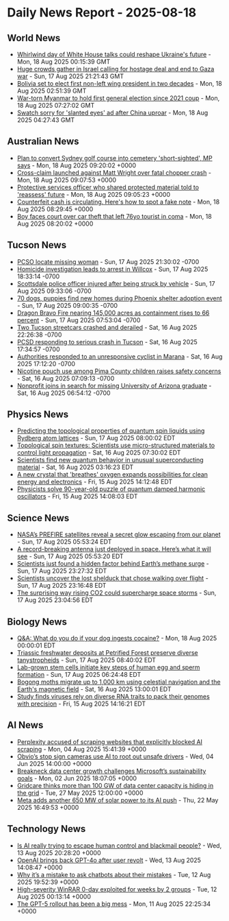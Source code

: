 # Daily News Report - 2025-08-18

## World News
- [Whirlwind day of White House talks could reshape Ukraine's future](https://www.bbc.com/news/articles/ckglxlx5vldo?at_medium=RSS&at_campaign=rss) - Mon, 18 Aug 2025 00:15:39 GMT
- [Huge crowds gather in Israel calling for hostage deal and end to Gaza war](https://www.bbc.com/news/articles/ce93y2dxlg4o?at_medium=RSS&at_campaign=rss) - Sun, 17 Aug 2025 21:21:43 GMT
- [Bolivia set to elect first non-left wing president in two decades](https://www.bbc.com/news/articles/c4gzlp85432o?at_medium=RSS&at_campaign=rss) - Mon, 18 Aug 2025 02:51:39 GMT
- [War-torn Myanmar to hold first general election since 2021 coup](https://www.bbc.com/news/articles/cvg3pp4n952o?at_medium=RSS&at_campaign=rss) - Mon, 18 Aug 2025 07:27:02 GMT
- [Swatch sorry for 'slanted eyes' ad after China uproar](https://www.bbc.com/news/articles/cn02k9ykej5o?at_medium=RSS&at_campaign=rss) - Mon, 18 Aug 2025 04:27:43 GMT

## Australian News
- [Plan to convert Sydney golf course into cemetery 'short-sighted', MP says](https://www.abc.net.au/news/2025-08-18/carnavon-golf-course-cemetery-conversion-consultation-starts/105668586) - Mon, 18 Aug 2025 09:20:02 +0000
- [Cross-claim launched against Matt Wright over fatal chopper crash](https://www.abc.net.au/news/2025-08-18/casa-danielle-wilson-matt-wright-helicopter-lawsuit-cross-claim/105667940) - Mon, 18 Aug 2025 09:07:53 +0000
- [Protective services officer who shared protected material told to 'reassess' future](https://www.abc.net.au/news/2025-08-18/act-former-protective-service-officer-reveal-private-information/105669058) - Mon, 18 Aug 2025 09:05:23 +0000
- [Counterfeit cash is circulating. Here's how to spot a fake note](https://www.abc.net.au/news/2025-08-18/act-how-to-spot-counterfeit-money-circulating-after-police-warn/105667076) - Mon, 18 Aug 2025 08:29:45 +0000
- [Boy faces court over car theft that left 76yo tourist in coma](https://www.abc.net.au/news/2025-08-18/boy-charged-halls-creek-kimberley-car-theft-tourist-caravan/105667440) - Mon, 18 Aug 2025 08:20:02 +0000

## Tucson News
- [PCSO locate missing woman](https://www.kold.com/2025/08/17/pcso-searching-missing-woman/) - Sun, 17 Aug 2025 21:30:02 -0700
- [Homicide investigation leads to arrest in Willcox](https://www.kold.com/2025/08/17/investigation-ongoing-after-body-found-park-willcox/) - Sun, 17 Aug 2025 18:33:14 -0700
- [Scottsdale police officer injured after being struck by vehicle](https://www.kold.com/2025/08/17/scottsdale-police-officer-injured-after-being-struck-by-vehicle/) - Sun, 17 Aug 2025 09:33:06 -0700
- [70 dogs, puppies find new homes during Phoenix shelter adoption event](https://www.kold.com/2025/08/15/phoenix-shelter-capacity-offering-0-adoptions-dogs-puppies/) - Sun, 17 Aug 2025 09:00:35 -0700
- [Dragon Bravo Fire nearing 145,000 acres as containment rises to 66 percent](https://www.kold.com/2025/08/06/dragon-bravo-fire-becomes-7th-largest-wildfire-arizona-history-burns-over-130k-acres/) - Sun, 17 Aug 2025 07:53:04 -0700
- [Two Tucson streetcars crashed and derailed](https://www.kold.com/2025/08/17/two-tucson-streetcars-crashed-derailed/) - Sat, 16 Aug 2025 22:26:38 -0700
- [PCSD responding to serious crash in Tucson](https://www.kold.com/2025/08/17/pcsd-responding-serious-crash-tucson/) - Sat, 16 Aug 2025 17:34:57 -0700
- [Authorities responded to an unresponsive cyclist in Marana](https://www.kold.com/2025/08/16/bicycle-crash-shuts-down-part-road-marana/) - Sat, 16 Aug 2025 17:12:20 -0700
- [Nicotine pouch use among Pima County  children raises safety concerns](https://www.kold.com/2025/08/16/nicotine-pouch-use-among-pima-county-children-raises-safety-concerns/) - Sat, 16 Aug 2025 07:09:13 -0700
- [Nonprofit joins in search for missing University of Arizona graduate](https://www.kold.com/2025/08/16/nonprofit-joins-search-missing-university-arizona-graduate/) - Sat, 16 Aug 2025 06:54:12 -0700

## Physics News
- [Predicting the topological properties of quantum spin liquids using Rydberg atom lattices](https://phys.org/news/2025-08-topological-properties-quantum-liquids-rydberg.html) - Sun, 17 Aug 2025 08:00:02 EDT
- [Topological spin textures: Scientists use micro-structured materials to control light propagation](https://phys.org/news/2025-08-topological-textures-scientists-micro-materials.html) - Sat, 16 Aug 2025 07:30:02 EDT
- [Scientists find new quantum behavior in unusual superconducting material](https://phys.org/news/2025-08-scientists-quantum-behavior-unusual-superconducting.html) - Sat, 16 Aug 2025 03:16:23 EDT
- [A new crystal that 'breathes' oxygen expands possibilities for clean energy and electronics](https://phys.org/news/2025-08-crystal-oxygen-possibilities-energy-electronics.html) - Fri, 15 Aug 2025 14:12:48 EDT
- [Physicists solve 90-year-old puzzle of quantum damped harmonic oscillators](https://phys.org/news/2025-08-physicists-year-puzzle-quantum-damped.html) - Fri, 15 Aug 2025 14:08:03 EDT

## Science News
- [NASA’s PREFIRE satellites reveal a secret glow escaping from our planet](https://www.sciencedaily.com/releases/2025/08/250817055324.htm) - Sun, 17 Aug 2025 05:53:24 EDT
- [A record-breaking antenna just deployed in space. Here’s what it will see](https://www.sciencedaily.com/releases/2025/08/250817055320.htm) - Sun, 17 Aug 2025 05:53:20 EDT
- [Scientists just found a hidden factor behind Earth’s methane surge](https://www.sciencedaily.com/releases/2025/08/250816113528.htm) - Sun, 17 Aug 2025 23:27:32 EDT
- [Scientists uncover the lost shelduck that chose walking over flight](https://www.sciencedaily.com/releases/2025/08/250816113526.htm) - Sun, 17 Aug 2025 23:16:48 EDT
- [The surprising way rising CO2 could supercharge space storms](https://www.sciencedaily.com/releases/2025/08/250816113525.htm) - Sun, 17 Aug 2025 23:04:56 EDT

## Biology News
- [Q&A: What do you do if your dog ingests cocaine?](https://phys.org/news/2025-08-qa-dog-ingests-cocaine.html) - Mon, 18 Aug 2025 00:00:01 EDT
- [Triassic freshwater deposits at Petrified Forest preserve diverse tanystropheids](https://phys.org/news/2025-08-triassic-freshwater-deposits-petrified-forest.html) - Sun, 17 Aug 2025 08:40:02 EDT
- [Lab-grown stem cells initiate key steps of human egg and sperm formation](https://phys.org/news/2025-08-lab-grown-stem-cells-key.html) - Sun, 17 Aug 2025 06:24:48 EDT
- [Bogong moths migrate up to 1,000 km using celestial navigation and the Earth's magnetic field](https://phys.org/news/2025-08-bogong-moths-migrate-km-celestial.html) - Sat, 16 Aug 2025 13:00:01 EDT
- [Study finds viruses rely on diverse RNA traits to pack their genomes with precision](https://phys.org/news/2025-08-viruses-diverse-rna-traits-genomes.html) - Fri, 15 Aug 2025 14:16:21 EDT

## AI News
- [Perplexity accused of scraping websites that explicitly blocked AI scraping](https://techcrunch.com/2025/08/04/perplexity-accused-of-scraping-websites-that-explicitly-blocked-ai-scraping/) - Mon, 04 Aug 2025 15:41:39 +0000
- [Obvio’s stop sign cameras use AI to root out unsafe drivers](https://techcrunch.com/2025/06/04/obvios-stop-sign-cameras-use-ai-to-root-out-unsafe-drivers/) - Wed, 04 Jun 2025 14:00:00 +0000
- [Breakneck data center growth challenges Microsoft’s sustainability goals](https://techcrunch.com/2025/06/02/breakneck-data-center-growth-challenges-microsofts-sustainability-goals/) - Mon, 02 Jun 2025 18:07:05 +0000
- [Gridcare thinks more than 100 GW of data center capacity is hiding in the grid](https://techcrunch.com/2025/05/27/gridcare-thinks-more-than-100-gw-of-data-center-capacity-is-hiding-in-the-grid/) - Tue, 27 May 2025 12:00:00 +0000
- [Meta adds another 650 MW of solar power to its AI push](https://techcrunch.com/2025/05/22/meta-adds-another-650-mw-of-solar-power-to-its-ai-push/) - Thu, 22 May 2025 16:49:53 +0000

## Technology News
- [Is AI really trying to escape human control and blackmail people?](https://arstechnica.com/information-technology/2025/08/is-ai-really-trying-to-escape-human-control-and-blackmail-people/) - Wed, 13 Aug 2025 20:28:20 +0000
- [OpenAI brings back GPT-4o after user revolt](https://arstechnica.com/information-technology/2025/08/openai-brings-back-gpt-4o-after-user-revolt/) - Wed, 13 Aug 2025 14:08:47 +0000
- [Why it’s a mistake to ask chatbots about their mistakes](https://arstechnica.com/ai/2025/08/why-its-a-mistake-to-ask-chatbots-about-their-mistakes/) - Tue, 12 Aug 2025 19:52:39 +0000
- [High-severity WinRAR 0-day exploited for weeks by 2 groups](https://arstechnica.com/security/2025/08/high-severity-winrar-0-day-exploited-for-weeks-by-2-groups/) - Tue, 12 Aug 2025 00:13:14 +0000
- [The GPT-5 rollout has been a big mess](https://arstechnica.com/information-technology/2025/08/the-gpt-5-rollout-has-been-a-big-mess/) - Mon, 11 Aug 2025 22:25:34 +0000
